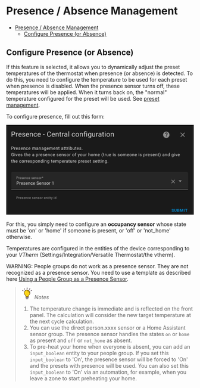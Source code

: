 # Presence / Absence Management

- [Presence / Absence Management](#presence--absence-management)
  - [Configure Presence (or Absence)](#configure-presence-or-absence)

## Configure Presence (or Absence)

If this feature is selected, it allows you to dynamically adjust the preset temperatures of the thermostat when presence (or absence) is detected. To do this, you need to configure the temperature to be used for each preset when presence is disabled. When the presence sensor turns off, these temperatures will be applied. When it turns back on, the "normal" temperature configured for the preset will be used. See [preset management](feature-presets.md).

To configure presence, fill out this form:

![image](images/config-presence.png)

For this, you simply need to configure an **occupancy sensor** whose state must be 'on' or 'home' if someone is present, or 'off' or 'not_home' otherwise.

Temperatures are configured in the entities of the device corresponding to your _VTherm_ (Settings/Integration/Versatile Thermostat/the vtherm).

WARNING: People groups do not work as a presence sensor. They are not recognized as a presence sensor. You need to use a template as described here [Using a People Group as a Presence Sensor](troubleshooting.md#using-a-people-group-as-a-presence-sensor).

> ![Tip](images/tips.png) _*Notes*_
>
> 1. The temperature change is immediate and is reflected on the front panel. The calculation will consider the new target temperature at the next cycle calculation.
> 2. You can use the direct person.xxxx sensor or a Home Assistant sensor group. The presence sensor handles the states `on` or `home` as present and `off` or `not_home` as absent.
> 3. To pre-heat your home when everyone is absent, you can add an `input_boolean` entity to your people group. If you set this `input_boolean` to 'On', the presence sensor will be forced to 'On' and the presets with presence will be used. You can also set this `input_boolean` to 'On' via an automation, for example, when you leave a zone to start preheating your home.